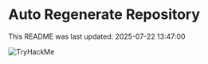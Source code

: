 # Auto Regenerate Repository

This README was last updated: 2025-07-22 13:47:00

 ![TryHackMe](https://tryhackme.com/badge/533634)